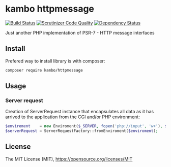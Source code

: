 # kambo httpmessage
[![Build Status](https://img.shields.io/travis/kambo-1st/HttpMessage.svg?branch=master&style=flat-square)](https://travis-ci.org/kambo-1st/HttpMessage)
[![Scrutinizer Code Quality](https://scrutinizer-ci.com/g/kambo-1st/HttpMessage/badges/quality-score.png?b=master)](https://scrutinizer-ci.com/g/kambo-1st/HttpMessage/?branch=master)
[![Dependency Status](https://www.versioneye.com/user/projects/5761a83a0a82b20053182cce/badge.svg?style=flat)](https://www.versioneye.com/user/projects/5761a83a0a82b20053182cce)

Just another PHP implementation of PSR-7 - HTTP message interfaces

## Install

Prefered way to install library is with composer:
```sh
composer require kambo/httpmessage
```

## Usage

### Server request
Creation of ServerRequest instance that encapsulates all data as it has arrived to the
application from the CGI and/or PHP environment:

```php
$enviroment    = new Enviroment($_SERVER, fopen('php://input', 'w+'), $_COOKIE, $_FILES);
$serverRequest = ServerRequestFactory::fromEnviroment($enviroment);
```

## License
The MIT License (MIT), https://opensource.org/licenses/MIT